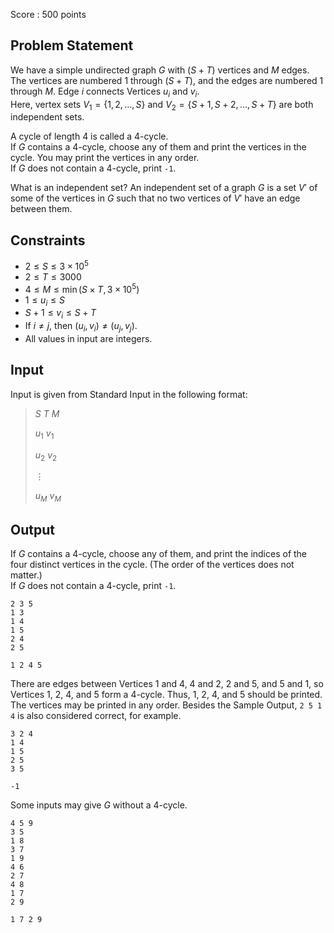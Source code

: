 Score : $500$ points

## Problem Statement

We have a simple undirected graph $G$ with $(S+T)$ vertices and $M$ edges.  The vertices are numbered $1$ through $(S+T)$, and the edges are numbered $1$ through $M$.  Edge $i$ connects Vertices $u_i$ and $v_i$.<br>
Here, vertex sets $V_1 = \lbrace 1, 2,\dots, S\rbrace$ and $V_2 = \lbrace S+1, S+2, \dots, S+T \rbrace$ are both independent sets.

A cycle of length $4$ is called a 4-cycle.<br>
If $G$ contains a 4-cycle, choose any of them and print the vertices in the cycle.  You may print the vertices in any order.<br>
If $G$ does not contain a 4-cycle, print `-1`.

What is an independent set?
An independent set of a graph $G$ is a set $V'$ of some of the vertices in $G$ such that no two vertices of $V'$ have an edge between them.

## Constraints

- $2 \leq S \leq 3 \times 10^5$
- $2 \leq T \leq 3000$
- $4 \leq M \leq \min(S \times T,3 \times 10^5)$
- $1 \leq u_i \leq S$
- $S + 1 \leq v_i \leq S + T$
- If $i \neq j$, then $(u_i, v_i) \neq (u_j, v_j)$.
- All values in input are integers.

## Input

Input is given from Standard Input in the following format:

> $S$ $T$ $M$
> 
> $u_1$ $v_1$
> 
> $u_2$ $v_2$
> 
> $\vdots$
> 
> $u_M$ $v_M$

## Output

If $G$ contains a 4-cycle, choose any of them, and print the indices of the four distinct vertices in the cycle.  (The order of the vertices does not matter.)<br>
If $G$ does not contain a 4-cycle, print `-1`.

```input1
2 3 5
1 3
1 4
1 5
2 4
2 5
```

```output1
1 2 4 5
```

There are edges between Vertices $1$ and $4$, $4$ and $2$, $2$ and $5$, and $5$ and $1$, so Vertices $1$, $2$, $4$, and $5$ form a 4-cycle.  Thus, $1$, $2$, $4$, and $5$ should be printed.<br>
The vertices may be printed in any order.  Besides the Sample Output, `2 5 1 4` is also considered correct, for example.

```input2
3 2 4
1 4
1 5
2 5
3 5
```

```output2
-1
```

Some inputs may give $G$ without a 4-cycle.

```input3
4 5 9
3 5
1 8
3 7
1 9
4 6
2 7
4 8
1 7
2 9
```

```output3
1 7 2 9
```